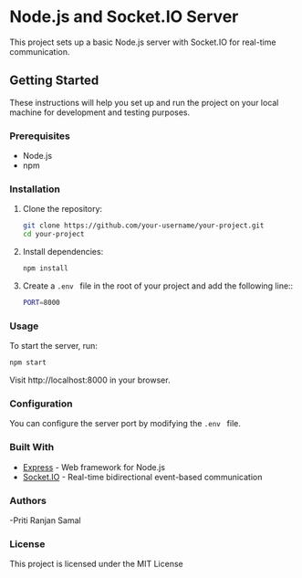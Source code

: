 # Node.js and Socket.IO Server

This project sets up a basic Node.js server with Socket.IO for real-time communication.

## Getting Started

These instructions will help you set up and run the project on your local machine for development and testing purposes.

### Prerequisites

- Node.js
- npm

### Installation

1. Clone the repository:

   ```bash
   git clone https://github.com/your-username/your-project.git
   cd your-project
2. Install dependencies:

   ```bash
   npm install
   ```
3. Create a `.env ` file in the root of your project and add the following line::

   ```bash
   PORT=8000
   ```
   
### Usage

To start the server, run:
```bash
npm start
```
Visit http://localhost:8000 in your browser.

### Configuration
You can configure the server port by modifying the `.env ` file.

### Built With

- <a href="">Express</a> - Web framework for Node.js
- <a href="">Socket.IO</a> - Real-time bidirectional event-based communication

### Authors
-Priti Ranjan Samal

### License

This project is licensed under the MIT License 
